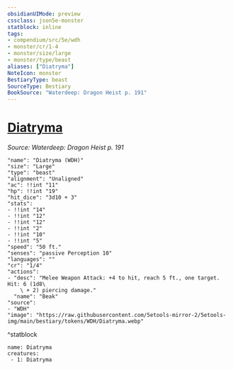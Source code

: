 ```yaml
---
obsidianUIMode: preview
cssclass: json5e-monster
statblock: inline
tags:
- compendium/src/5e/wdh
- monster/cr/1-4
- monster/size/large
- monster/type/beast
aliases: ["Diatryma"]
NoteIcon: monster
BestiaryType: beast
SourceType: Bestiary
BookSource: "Waterdeep: Dragon Heist p. 191"
---
```

# [Diatryma](2-Mechanics/CLI/bestiary/beast/diatryma-wdh.md)
*Source: Waterdeep: Dragon Heist p. 191*  

```statblock
"name": "Diatryma (WDH)"
"size": "Large"
"type": "beast"
"alignment": "Unaligned"
"ac": !!int "11"
"hp": !!int "19"
"hit_dice": "3d10 + 3"
"stats":
- !!int "14"
- !!int "12"
- !!int "12"
- !!int "2"
- !!int "10"
- !!int "5"
"speed": "50 ft."
"senses": "passive Perception 10"
"languages": ""
"cr": "1/4"
"actions":
- "desc": "Melee Weapon Attack: +4 to hit, reach 5 ft., one target. Hit: 6 (1d8\
    \ + 2) piercing damage."
  "name": "Beak"
"source":
- "WDH"
"image": "https://raw.githubusercontent.com/5etools-mirror-2/5etools-img/main/bestiary/tokens/WDH/Diatryma.webp"
```
^statblock

```encounter-table
name: Diatryma
creatures:
 - 1: Diatryma
```